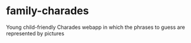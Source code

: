 family-charades
===============

Young child-friendly Charades webapp in which the phrases to guess are represented by pictures
